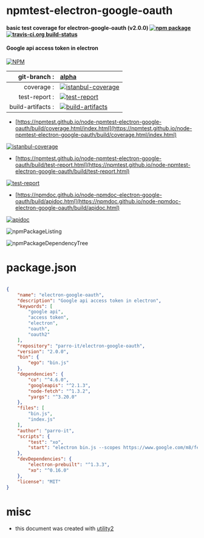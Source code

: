 # npmtest-electron-google-oauth

#### basic test coverage for  electron-google-oauth (v2.0.0)  [![npm package](https://img.shields.io/npm/v/npmtest-electron-google-oauth.svg?style=flat-square)](https://www.npmjs.org/package/npmtest-electron-google-oauth) [![travis-ci.org build-status](https://api.travis-ci.org/npmtest/node-npmtest-electron-google-oauth.svg)](https://travis-ci.org/npmtest/node-npmtest-electron-google-oauth)

#### Google api access token in electron

[![NPM](https://nodei.co/npm/electron-google-oauth.png?downloads=true&downloadRank=true&stars=true)](https://www.npmjs.com/package/electron-google-oauth)

| git-branch : | [alpha](https://github.com/npmtest/node-npmtest-electron-google-oauth/tree/alpha)|
|--:|:--|
| coverage : | [![istanbul-coverage](https://npmtest.github.io/node-npmtest-electron-google-oauth/build/coverage.badge.svg)](https://npmtest.github.io/node-npmtest-electron-google-oauth/build/coverage.html/index.html)|
| test-report : | [![test-report](https://npmtest.github.io/node-npmtest-electron-google-oauth/build/test-report.badge.svg)](https://npmtest.github.io/node-npmtest-electron-google-oauth/build/test-report.html)|
| build-artifacts : | [![build-artifacts](https://npmtest.github.io/node-npmtest-electron-google-oauth/glyphicons_144_folder_open.png)](https://github.com/npmtest/node-npmtest-electron-google-oauth/tree/gh-pages/build)|

- [https://npmtest.github.io/node-npmtest-electron-google-oauth/build/coverage.html/index.html](https://npmtest.github.io/node-npmtest-electron-google-oauth/build/coverage.html/index.html)

[![istanbul-coverage](https://npmtest.github.io/node-npmtest-electron-google-oauth/build/screenCapture.buildCi.browser.%252Ftmp%252Fbuild%252Fcoverage.lib.html.png)](https://npmtest.github.io/node-npmtest-electron-google-oauth/build/coverage.html/index.html)

- [https://npmtest.github.io/node-npmtest-electron-google-oauth/build/test-report.html](https://npmtest.github.io/node-npmtest-electron-google-oauth/build/test-report.html)

[![test-report](https://npmtest.github.io/node-npmtest-electron-google-oauth/build/screenCapture.buildCi.browser.%252Ftmp%252Fbuild%252Ftest-report.html.png)](https://npmtest.github.io/node-npmtest-electron-google-oauth/build/test-report.html)

- [https://npmdoc.github.io/node-npmdoc-electron-google-oauth/build/apidoc.html](https://npmdoc.github.io/node-npmdoc-electron-google-oauth/build/apidoc.html)

[![apidoc](https://npmdoc.github.io/node-npmdoc-electron-google-oauth/build/screenCapture.buildCi.browser.%252Ftmp%252Fbuild%252Fapidoc.html.png)](https://npmdoc.github.io/node-npmdoc-electron-google-oauth/build/apidoc.html)

![npmPackageListing](https://npmtest.github.io/node-npmtest-electron-google-oauth/build/screenCapture.npmPackageListing.svg)

![npmPackageDependencyTree](https://npmtest.github.io/node-npmtest-electron-google-oauth/build/screenCapture.npmPackageDependencyTree.svg)



# package.json

```json

{
    "name": "electron-google-oauth",
    "description": "Google api access token in electron",
    "keywords": [
        "google api",
        "access token",
        "electron",
        "oauth",
        "oauth2"
    ],
    "repository": "parro-it/electron-google-oauth",
    "version": "2.0.0",
    "bin": {
        "ego": "bin.js"
    },
    "dependencies": {
        "co": "^4.6.0",
        "googleapis": "^2.1.3",
        "node-fetch": "^1.3.2",
        "yargs": "^3.20.0"
    },
    "files": [
        "bin.js",
        "index.js"
    ],
    "author": "parro-it",
    "scripts": {
        "test": "xo",
        "start": "electron bin.js --scopes https://www.google.com/m8/feeds --clientId $CLIENTID --clientSecret $CLIENTSECRET"
    },
    "devDependencies": {
        "electron-prebuilt": "^1.3.3",
        "xo": "^0.16.0"
    },
    "license": "MIT"
}
```



# misc
- this document was created with [utility2](https://github.com/kaizhu256/node-utility2)
